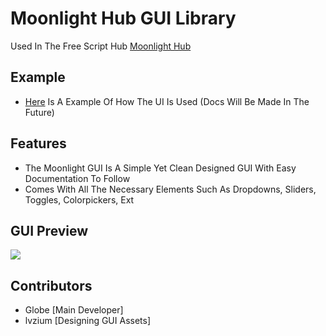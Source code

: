 # Moonlight Hub GUI Library
Used In The Free Script Hub [Moonlight Hub](https://moonlighthub.wtf/)
## Example
- [Here](https://github.com/GlobeReverse/Lua/blob/main/Moonlight%20Library/Example.lua) Is A Example Of How The UI Is Used (Docs Will Be Made In The Future)

## Features
- The Moonlight GUI Is A Simple Yet Clean Designed GUI With Easy Documentation To Follow
- Comes With All The Necessary Elements Such As Dropdowns, Sliders, Toggles, Colorpickers, Ext
  
## GUI Preview
<img src="https://r2.e-z.host/2319035a-e3c7-432d-9413-f474d133b997/vz7hybp5.png" />

## Contributors
- Globe [Main Developer]
- lvzium [Designing GUI Assets]
